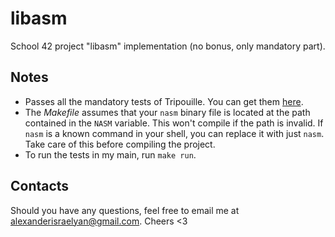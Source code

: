 # libasm
School 42 project "libasm" implementation (no bonus, only mandatory part).
## Notes
* Passes all the mandatory tests of Tripouille. You can get them [here](https://github.com/Tripouille/libasmTester).
* The _Makefile_ assumes that your `nasm` binary file is located at the path contained in the `NASM` variable. This won't compile if the path is invalid. If `nasm` is a known command in your shell, you can replace it with just `nasm`. Take care of this before compiling the project.
* To run the tests in my main, run `make run`.
## Contacts
Should you have any questions, feel free to email me at alexanderisraelyan@gmail.com. Cheers <3
